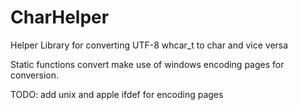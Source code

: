# CharHelper
Helper Library for converting UTF-8 whcar_t to char and vice versa

Static functions convert make use of windows encoding pages for conversion.

TODO: add unix and apple ifdef for encoding pages 
